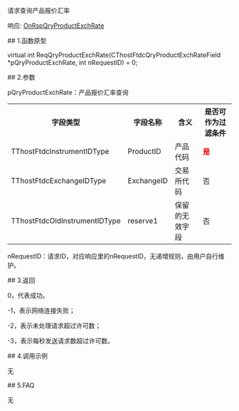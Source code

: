 <p>请求查询产品报价汇率</p>
<p>响应: <a href="../../CTHOSTFTDCTRADERAPI/ONRSPQRYPRODUCTEXCHRATE/">OnRspQryProductExchRate</a></p>
<span class="anchor" id="a889365c-0760-42e3-98db-ee89479a8437"></span>
## 1.函数原型
<p>virtual int ReqQryProductExchRate(CThostFtdcQryProductExchRateField *pQryProductExchRate, int nRequestID) = 0;</p>
<span class="anchor" id="be53ec49-2748-4b12-91ef-6c377fa7d558"></span>
## 2.参数
<p>pQryProductExchRate：产品报价汇率查询</p>
<table><tr><th style="TEXT-ALIGN: center;">字段类型</th><th style="TEXT-ALIGN: center;">字段名称</th><th style="TEXT-ALIGN: center;">含义</th><th style="TEXT-ALIGN: center;">是否可作为过滤条件</th></tr><tr><td style="TEXT-ALIGN: left;">TThostFtdcInstrumentIDType</td>
<td style="TEXT-ALIGN: left;">ProductID</td>
<td style="TEXT-ALIGN: left;">产品代码</td>
<td style="TEXT-ALIGN: left;"><strong><font color="#FF0000">是</font></strong></td>
</tr>
<tr><td style="TEXT-ALIGN: left;">TThostFtdcExchangeIDType</td>
<td style="TEXT-ALIGN: left;">ExchangeID</td>
<td style="TEXT-ALIGN: left;">交易所代码</td>
<td style="TEXT-ALIGN: left;">否</td>
</tr>
<tr><td style="TEXT-ALIGN: left;">TThostFtdcOldInstrumentIDType</td>
<td style="TEXT-ALIGN: left;">reserve1</td>
<td style="TEXT-ALIGN: left;">保留的无效字段</td>
<td style="TEXT-ALIGN: left;">否</td>
</tr>
</table>
<p>nRequestID：请求ID，对应响应里的nRequestID，无递增规则，由用户自行维护。</p>
<span class="anchor" id="881dc927-8585-4a87-abdf-59813d73e903"></span>
## 3.返回
<p>0，代表成功。</p>
<p>-1，表示网络连接失败；</p>
<p>-2，表示未处理请求超过许可数；</p>
<p>-3，表示每秒发送请求数超过许可数。</p>
<span class="anchor" id="5b02a1c4-3d03-4a6b-a5ce-e0a4e1be116e"></span>
## 4.调用示例
<p>无</p>
<span class="anchor" id="7b17d3f6-a9c8-47cd-b183-914988d1e3b8"></span>
## 5.FAQ
<p>无</p>
